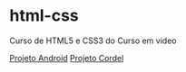 # html-css
 Curso de HTML5 e CSS3 do Curso em video
 
 <a href="desafios/modulo02/desafio-010/progeto-android/index.html" target="_blank">Projeto Android</a>
 <a href="desafios/modulo02/desafio-012/projeto-cordel/index.html">Projeto Cordel</a>
